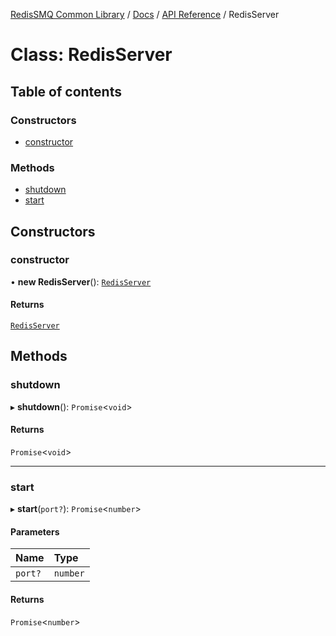 [RedisSMQ Common Library](../../../README.md) / [Docs](../../README.md) / [API Reference](../README.md) / RedisServer

# Class: RedisServer

## Table of contents

### Constructors

- [constructor](RedisServer.md#constructor)

### Methods

- [shutdown](RedisServer.md#shutdown)
- [start](RedisServer.md#start)

## Constructors

### constructor

• **new RedisServer**(): [`RedisServer`](RedisServer.md)

#### Returns

[`RedisServer`](RedisServer.md)

## Methods

### shutdown

▸ **shutdown**(): `Promise`\<`void`\>

#### Returns

`Promise`\<`void`\>

___

### start

▸ **start**(`port?`): `Promise`\<`number`\>

#### Parameters

| Name | Type |
| :------ | :------ |
| `port?` | `number` |

#### Returns

`Promise`\<`number`\>

